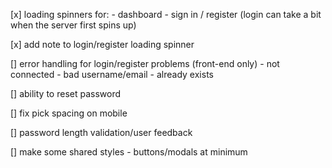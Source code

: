 [x] loading spinners for:
    - dashboard
    - sign in / register (login can take a bit when the server first spins up)

[x] add note to login/register loading spinner

[] error handling for login/register problems (front-end only)
    - not connected
    - bad username/email
    - already exists

[] ability to reset password

[] fix pick spacing on mobile

[] password length validation/user feedback

[] make some shared styles
    - buttons/modals at minimum
